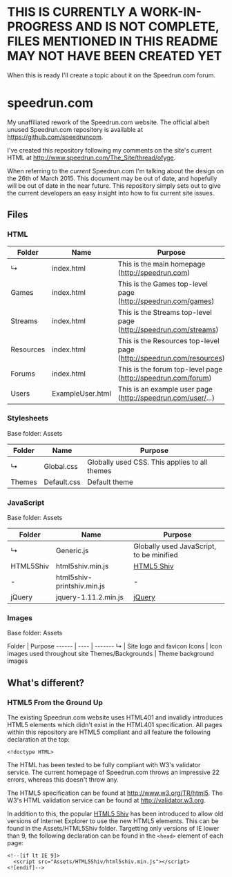 # THIS IS CURRENTLY A WORK-IN-PROGRESS AND IS NOT COMPLETE, FILES MENTIONED IN THIS README MAY NOT HAVE BEEN CREATED YET

When this is ready I'll create a topic about it on the Speedrun.com forum.

# speedrun.com
My unaffiliated rework of the Speedrun.com website. The official albeit unused Speedrun.com repository is available at https://github.com/speedruncom.

I've created this repository following my comments on the site's current HTML at http://www.speedrun.com/The_Site/thread/ofyge.

When referring to the *current* Speedrun.com I'm talking about the design on the 26th of March 2015. This document may be out of date, and hopefully will be out of date in the near future. This repository simply sets out to give the current developers an easy insight into how to fix current site issues.

## Files

### HTML

Folder | Name | Purpose
------ | ---- | -------
↳ | index.html | This is the main homepage (http://speedrun.com)
Games | index.html | This is the Games top-level page (http://speedrun.com/games)
Streams | index.html | This is the Streams top-level page (http://speedrun.com/streams)
Resources | index.html | This is the Resources top-level page (http://speedrun.com/resources)
Forums | index.html | This is the forum top-level page (http://speedrun.com/forum)
Users | ExampleUser.html | This is an example user page (http://speedrun.com/user/...)

### Stylesheets

Base folder: Assets

Folder | Name | Purpose
------ | ---- | -------
↳ | Global.css | Globally used CSS. This applies to all themes
Themes | Default.css | Default theme

### JavaScript

Base folder: Assets

Folder | Name | Purpose
------ | ---- | -------
↳ | Generic.js | Globally used JavaScript, to be minified
HTML5Shiv | html5shiv.min.js | [HTML5 Shiv](https://github.com/aFarkas/html5shiv)
- | html5shiv-printshiv.min.js | -
jQuery | jquery-1.11.2.min.js | [jQuery](https://github.com/jquery/jquery)

### Images

Base folder: Assets

Folder | Purpose
------ | ---- | -------
↳ | Site logo and favicon
Icons | Icon images used throughout site
Themes/Backgrounds | Theme background images

## What's different?

### HTML5 From the Ground Up

The existing Speedrun.com website uses HTML401 and invalidly introduces HTML5 elements which didn't exist in the HTML401 specification. All pages within this repository are HTML5 compliant and all feature the following declaration at the top:

```
<!doctype HTML>
```

The HTML has been tested to be fully compliant with W3's validator service. The current homepage of Speedrun.com throws an impressive 22 errors, whereas this doesn't throw any.

The HTML5 specification can be found at http://www.w3.org/TR/html5.
The W3's HTML validation service can be found at http://validator.w3.org.

In addition to this, the popular [HTML5 Shiv](https://github.com/aFarkas/html5shiv) has been introduced to allow old versions of Internet Explorer to use the new HTML5 elements. This can be found in the Assets/HTML5Shiv folder. Targetting only versions of IE lower than 9, the following declaration can be found in the `<head>` element of each page:

```
<!--[if lt IE 9]>
  <script src="Assets/HTML5Shiv/html5shiv.min.js"></script>
<![endif]-->
```